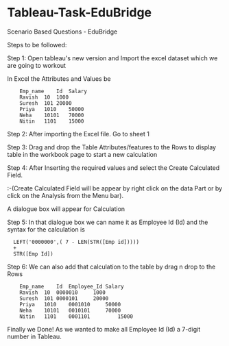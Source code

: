 # Tableau-Task-EduBridge
Scenario Based Questions - EduBridge

Steps to be followed:

  Step 1: Open tableau's new version and Import the excel dataset which we are going to workout
     
   In Excel the Attributes and Values be
   
        Emp_name	Id	Salary
        Ravish	10	1000
        Suresh	101	20000
        Priya	1010	50000
        Neha	10101	70000
        Nitin	1101	15000

      
  Step 2: After importing the Excel file. Go to sheet 1
  
  Step 3: Drag and drop the Table Attributes/features to the Rows to display table in the workbook page to start a new calculation
  
  Step 4: After Inserting the required values and select the Create Calculated Field.
  
   :-(Create Calculated Field will be appear by right click on the data Part or by click on the Analysis from the Menu bar).

A dialogue box will appear for Calculation
    
  Step 5: In that dialogue box we can name it as Employee Id (Id) and the syntax for the calculation is
  
      LEFT('0000000',( 7 - LEN(STR([Emp id]))))
      +
      STR([Emp Id])
      
  Step 6: We can also add that calculation to the table by drag n drop to the Rows

        Emp_name	Id	Employee_Id	Salary
        Ravish	10	0000010 	1000
        Suresh	101	0000101 	20000
        Priya	1010	0001010 	50000
        Neha	10101	0010101 	70000
        Nitin	1101	0001101         15000
        
  Finally we Done! As we wanted to make all Employee Id (Id) a 7-digit number in Tableau.        
